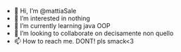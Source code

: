 - 👋 Hi, I’m @mattiaSale
- 👀 I’m interested in nothing
- 🌱 I’m currently learning java OOP
- 💞️ I’m looking to collaborate on decisamente non quello
- 📫 How to reach me.  DONT! pls smack<3

<!---
mattiaSale/mattiaSale is a ✨ special ✨ repository because its `README.md` (this file) appears on your GitHub profile.
You can click the Preview link to take a look at your changes.
--->
